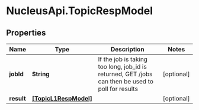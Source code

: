 # NucleusApi.TopicRespModel

## Properties
Name | Type | Description | Notes
------------ | ------------- | ------------- | -------------
**jobId** | **String** | If the job is taking too long, job_id is returned, GET /jobs can then be used to poll for results | [optional] 
**result** | [**[TopicL1RespModel]**](TopicL1RespModel.md) |  | [optional] 


